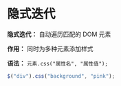 # 隐式迭代

**隐式迭代：** 自动遍历匹配的 DOM 元素

**作用：** 同时为多种元素添加样式

**语法：** `元素.css("属性名", "属性值");`

```js
$("div").css("background", "pink");
```